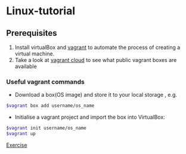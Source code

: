# Linux-tutorial

## Prerequisites
1. Install virtualBox and  [vagrant](https://www.vagrantup.com/) to automate the process of creating a virtual machine.		
2. Take a look at [vagrant cloud](https://app.vagrantup.com/boxes/search) to see what public vagrant boxes are available		


### Useful vagrant commands		
- Download a box(OS image) and store it to your local storage , e.g.		
```sh
$vagrant box add username/os_name
```

- Initialise a vagrant project and import the box into VirtualBox:
```sh
$vagrant init username/os_name
$vagrant up
```

[Exercise](https://www.udemy.com/course/linux-shell-scripting-projects/learn/lecture/7980558#overview)
